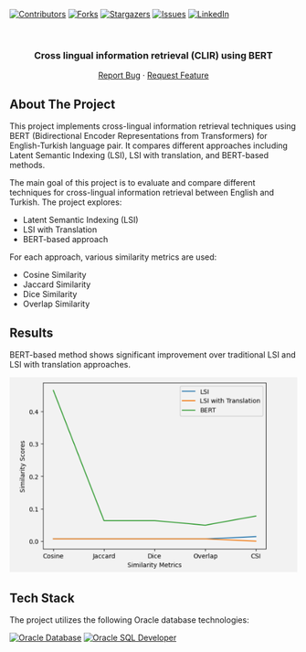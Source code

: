 <a name="readme-top"></a>


<!-- PROJECT SHIELDS -->
[![Contributors][contributors-shield]][contributors-url]
[![Forks][forks-shield]][forks-url]
[![Stargazers][stars-shield]][stars-url]
[![Issues][issues-shield]][issues-url]
[![LinkedIn][linkedin-shield]][linkedin-url]



<!-- PROJECT LOGO -->
<br />
<div align="center">

<h3 align="center"> Cross lingual information retrieval (CLIR) using BERT</h3>

  <p align="center">
<!--     <a href="https://github.com/youssef-mansor/CLIR-using-BERT">View Demo</a> -->
<!--     · -->
    <a href="https://github.com/youssef-mansor/CLIR-using-BERT/issues">Report Bug</a>
    ·
    <a href="https://github.com/youssef-mansor/CLIR-using-BERT/issues">Request Feature</a>
  </p>
</div>


<!-- ABOUT THE PROJECT -->


## About The Project

This project implements cross-lingual information retrieval techniques using BERT (Bidirectional Encoder Representations from Transformers) for English-Turkish language pair. It compares different approaches including Latent Semantic Indexing (LSI), LSI with translation, and BERT-based methods.

The main goal of this project is to evaluate and compare different techniques for cross-lingual information retrieval between English and Turkish. The project explores:

- Latent Semantic Indexing (LSI)
- LSI with Translation
- BERT-based approach

For each approach, various similarity metrics are used:

- Cosine Similarity
- Jaccard Similarity
- Dice Similarity
- Overlap Similarity

## Results

BERT-based method shows significant improvement over traditional LSI and LSI with translation approaches.

![Image](CLIR_comparison1.png)

## Tech Stack

The project utilizes the following Oracle database technologies:

[![Oracle Database](https://img.shields.io/badge/Oracle%20Database-F80000?style=for-the-badge&logo=oracle&logoColor=white)](https://www.oracle.com/database/)
[![Oracle SQL Developer](https://img.shields.io/badge/Oracle%20SQL%20Developer-F80000?style=for-the-badge&logo=oracle&logoColor=white)](https://www.oracle.com/database/technologies/appdev/sql-developer.html)






<!-- MARKDOWN LINKS & IMAGES -->
[contributors-shield]: https://img.shields.io/github/contributors/youssef-mansor/CLIR-using-BERT.svg?style=for-the-badge
[contributors-url]: https://github.com/youssef-mansor/CLIR-using-BERT/graphs/contributors
[forks-shield]: https://img.shields.io/github/forks/youssef-mansor/CLIR-using-BERT.svg?style=for-the-badge
[forks-url]: https://github.com/youssef-mansor/CLIR-using-BERT/network/members
[stars-shield]: https://img.shields.io/github/stars/youssef-mansor/CLIR-using-BERT.svg?style=for-the-badge
[stars-url]: https://github.com/youssef-mansor/CLIR-using-BERT/stargazers
[issues-shield]: https://img.shields.io/github/issues/youssef-mansor/CLIR-using-BERT.svg?style=for-the-badge
[issues-url]: https://github.com/youssef-mansor/CLIR-using-BERT/issues
[license-shield]: https://img.shields.io/github/license/youssef-mansor/CLIR-using-BERT.svg?style=for-the-badge
[license-url]: https://github.com/youssef-mansor/CLIR-using-BERT/blob/main/LICENSE
[linkedin-shield]: https://img.shields.io/badge/-LinkedIn-black.svg?style=for-the-badge&logo=linkedin&colorB=555
[linkedin-url]: https://www.linkedin.com/in/youssef-m-86a690174/
[product-screenshot]: images/screenshot.png

